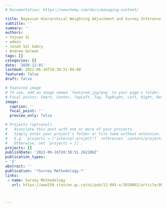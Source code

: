 ```yaml
---
# Documentation: https://wowchemy.com/docs/managing-content/

title: Bayesian Hierarchical Weighting Adjustment and Survey Inference
subtitle: ''
summary: ''
authors:
- Yajuan Si
- admin
- Jonah Sol Gabry
- Andrew Gelman
tags: []
categories: []
date: '2020-12-01'
lastmod: 2022-06-16T16:38:51-04:00
featured: false
draft: false

# Featured image
# To use, add an image named `featured.jpg/png` to your page's folder.
# Focal points: Smart, Center, TopLeft, Top, TopRight, Left, Right, BottomLeft, Bottom, BottomRight.
image:
  caption: ''
  focal_point: ''
  preview_only: false

# Projects (optional).
#   Associate this post with one or more of your projects.
#   Simply enter your project's folder or file name without extension.
#   E.g. `projects = ["internal-project"]` references `content/project/deep-learning/index.md`.
#   Otherwise, set `projects = []`.
projects: []
publishDate: '2022-06-16T20:38:51.262286Z'
publication_types:
- '2'
abstract: ''
publication: '*Survey Methodology.*'
links:
 - name: Survey Methodology
   url: https://www150.statcan.gc.ca/n1/pub/12-001-x/2020002/article/00003-eng.htm



---
```

